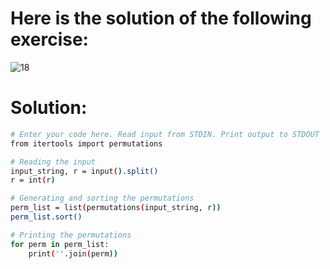 # Here is the solution of the following exercise:
![18](https://github.com/lamia-datalover/Python_exercices/assets/145395677/40befb00-c6f0-4388-8707-358ac66f70a5)
# Solution:
```bash
# Enter your code here. Read input from STDIN. Print output to STDOUT
from itertools import permutations

# Reading the input
input_string, r = input().split()
r = int(r)

# Generating and sorting the permutations
perm_list = list(permutations(input_string, r))
perm_list.sort()

# Printing the permutations
for perm in perm_list:
    print(''.join(perm))
```
